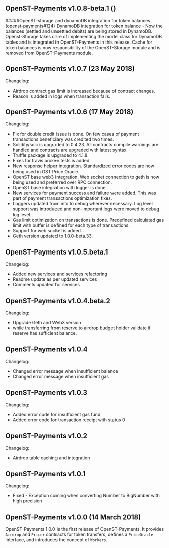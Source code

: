 ## OpenST-Payments v1.0.8-beta.1 ()
#####OpenST-storage and dynamoDB integration for token balances ([openst-payments#124](https://github.com/OpenSTFoundation/openst-payments/issues/124))
DynamoDB integration for token balance - Now the balances (settled and unsettled debits) are being stored in DynamoDB.
Openst-Storage takes care of implementing the model class for DynamoDB tables and is integrated in OpenST-Payments in this release.
Cache for token balances is now responsibility of the OpenST-Storage module and is removed from OpenST-Payments module.

## OpenST-Payments v1.0.7 (23 May 2018)

Changelog:

- Airdrop contract gas limit is increased because of contract changes.
- Reason is added in logs when transaction fails.

## OpenST-Payments v1.0.6 (17 May 2018)

Changelog:

- Fix for double credit issue is done. On few cases of payment transactions beneficiary was credited two times.
- Solidity/solc is upgraded to 0.4.23. All contracts compile warnings are handled and contracts are upgraded with latest syntax. 
- Truffle package is upgraded to 4.1.8.
- Fixes for travis broken tests is added.
- New response helper integration. Standardized error codes are now being used in OST Price Oracle.
- OpenST base web3 integration. Web socket connection to geth is now being used and preferred over RPC connection.
- OpenST base integration with logger is done.
- New services for payment success and failure were added. This was part of payment transactions optimization fixes.
- Loggers updated from into to debug wherever necessary. Log level support was introduced and non-important logs were moved to debug log level.
- Gas limit optimization on transactions is done. Predefined calculated gas limit with buffer is defined for each type of transactions.
- Support for web socket is added.
- Geth version updated to 1.0.0-beta.33.

## OpenST-Payments v1.0.5.beta.1

Changelog:
- Added new services and services refactoring
- Readme update as per updated services
- Comments updated for services 

## OpenST-Payments v1.0.4.beta.2

Changelog:
- Upgrade Geth and Web3 version
- while transferring from reserve to airdrop budget holder validate if reserve has sufficient balance. 

## OpenST-Payments v1.0.4

Changelog:
- Changed error message when insufficient balance
- Changed error message when insufficient gas  

## OpenST-Payments v1.0.3

Changelog:
- Added error code for insufficient gas fund
- Added error code for transaction receipt with status 0  
 
## OpenST-Payments v1.0.2

Changelog:
- Airdrop table caching and integration

## OpenST-Payments v1.0.1

Changelog:
- Fixed - Exception coming when converting Number to BigNumber  with high precision

## OpenST-Payments v1.0.0 (14 March 2018)

OpenST-Payments 1.0.0 is the first release of OpenST-Payments. It provides `Airdrop` and `Pricer` contracts for token transfers, defines a `PriceOracle` interface, and introduces the concept of `Workers`.
